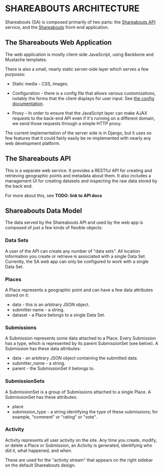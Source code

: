 SHAREABOUTS ARCHITECTURE
========================

Shareabouts (SA) is composed primarily of two parts:
the [Shareabouts API](https://github.com/openplans/shareabouts-api)
service, and the [Shareabouts](https://github.com/openplans/shareabouts)
front-end application.


The Shareabouts Web Application
-------------------------------

The web application is mostly client-side JavaScript, using Backbone
and Mustache templates.

There is also a small, nearly static server-side layer which serves a
few purposes:

* Static media - CSS, images.

* Configuration - there is a config file that allows various
  customizations, notably the forms that the client displays for user
  input. See [the config documentation](CONFIG.md).

* Proxy - In order to ensure that the JavaScript layer can make AJAX
  requests to the back-end API even if it's running on a different
  domain, we send those requests through a simple HTTP proxy.

The current implementation of the server side is in Django, but it
uses so few features that it could fairly easily be re-implemented
with nearly any web development platform.


The Shareabouts API
-------------------

This is a separate web service. It provides a RESTful API for
creating and retrieving geographic points and metadata about them.
It also includes a management UI for creating datasets and
inspecting the raw data stored by the back end.

For more about this, see **TODO: link to API docs**

Shareabouts Data Model
-----------------------

The data served by the Shareabouts API and used by the web app is
composed of just a few kinds of flexible objects:

### Data Sets

A user of the API can create any number of "data sets".
All location information you create or retrieve is associated with a
single Data Set.  Currently, the SA web app can only be configured to
work with a single Data Set.

### Places

A Place represents a geographic point and can have a few data
attributes stored on it:

* data - this is an arbitrary JSON object.
* submitter name - a string.
* dataset - a Place belongs to a single Data Set.

### Submissions

A Submission represents some data attached to a Place.
Every Submission has a type, which is represented by its parent
SubmissionSet (see below).  A Submission has these data attributes:

* data - an arbitrary JSON object containing the submitted data.
* submitter_name - a string.
* parent - the SubmissionSet it belongs to.


### SubmissionSets

A SubmissionSet is a group of Submissions attached
to a single Place.  A SubmissionSet has these attributes:

* place
* submission_type - a string identifying the type of these
  submissions; for example, "comment" or "rating" or "vote".


### Activity

Activity represents all user activity on the site. Any time you
create, modify, or delete a Place or Submission, an Activity is
generated, identifying who did it, what happened, and when.

These are used for the "activity stream" that appears on the right
sidebar on the default Shareabouts design.
